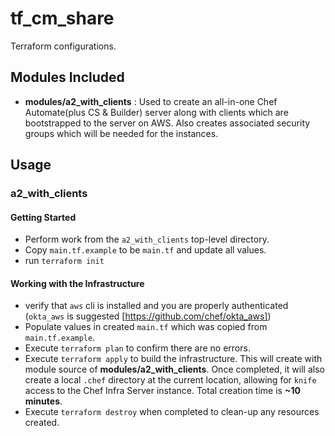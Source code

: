# tf_cm_share

Terraform configurations.

## Modules Included

- __modules/a2_with_clients__ : Used to create an all-in-one Chef Automate(plus CS & Builder) server along with clients which are bootstrapped to the server on AWS.  Also creates associated security groups which will be needed for the instances.

## Usage

### a2_with_clients

#### Getting Started

- Perform work from the `a2_with_clients` top-level directory.
- Copy `main.tf.example` to be `main.tf` and update all values.
- run `terraform init`

#### Working with the Infrastructure

- verify that `aws` cli is installed and you are properly authenticated (`okta_aws` is suggested [https://github.com/chef/okta_aws])
- Populate values in created `main.tf` which was copied from `main.tf.example`.
- Execute `terraform plan` to confirm there are no errors.
- Execute `terraform apply` to build the infrastructure.  This will create with module source of __modules/a2_with_clients__.  Once completed, it will also create a local `.chef` directory at the current location, allowing for `knife` access to the Chef Infra Server instance.  Total creation time is __~10 minutes__.
- Execute `terraform destroy` when completed to clean-up any resources created.
